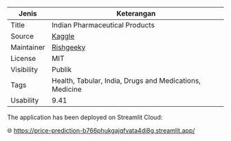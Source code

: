 | Jenis    | Keterangan                                                |
|----------|-----------------------------------------------------------|
| Title    | Indian Pharmaceutical Products                                      |
| Source   |[Kaggle]([https://www.kaggle.com/datasets/rishgeeky/indian-pharmaceutical-products])                                                  |
| Maintainer | [Rishgeeky](https://www.kaggle.com/rishgeeky)                                                   |
| License  | MIT      |
| Visibility | Publik                                                  |
| Tags     | Health, Tabular, India, Drugs and Medications, Medicine |
| Usability | 9.41                                                       |



The application has been deployed on Streamlit Cloud:

🌐 https://price-prediction-b766phukgajqfvata4di8g.streamlit.app/
